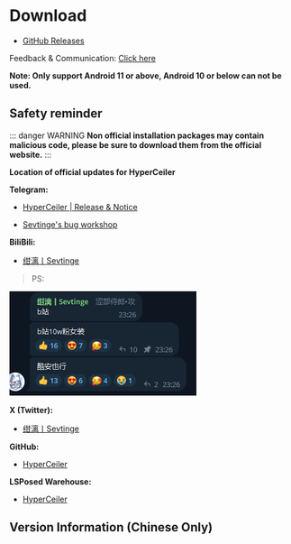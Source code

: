 # Download

- [GitHub Releases](https://github.com/ReChronoRain/HyperCeiler/releases)

Feedback & Communication: [Click here](/en/Support.html)

**Note: Only support Android 11 or above, Android 10 or below can not be used.**

## Safety reminder

::: danger WARNING
**Non official installation packages may contain malicious code, please be sure to download them from the official website.**
:::

**Location of official updates for HyperCeiler**

**Telegram:**

- [HyperCeiler | Release & Notice](https://t.me/cemiuiler_release)

- [Sevtinge's bug workshop](https://t.me/sevtinge_mod)

**BiliBili:**

- [绀漓丨Sevtinge](https://space.bilibili.com/526912874)

> PS:

![bilibili](/images/bilibili.png)

**X (Twitter):**

- [绀漓丨Sevtinge](https://x.com/CN_Sevtinge)

**GitHub:**

- [HyperCeiler](https://github.com/ReChronoRain/HyperCeiler)

**LSPosed Warehouse:**

- [HyperCeiler](https://modules.lsposed.org/module/com.sevtinge.hyperceiler)

## Version Information (Chinese Only)

<FetchInfo :i18n="i18n"/>

<script setup>
import FetchInfo from '/.vitepress/components/FetchInfo.vue';

const i18n = {
    loading_tips: "Fetching update log, please wait... Update log provided by Lsposed! If unable to load continuously, try changing the network environment.",
    version: "Version: ",
    update_date: "Update Date: ",
    error_log: "Unable to retrieve update log!",
}
</script>
